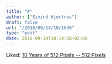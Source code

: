 ```yaml
---
title: "#"
author: ["Eivind Hjertnes"]
draft: false
url: "/2018/09/14/10/1636"
type: "post"
date: 2018-09-14T18:14:58+02:00
---
```


Liked: [10 Years
of 512 Pixels -- 512 Pixels](https://512pixels.net/2018/09/10-years-of-512-pixels/)

